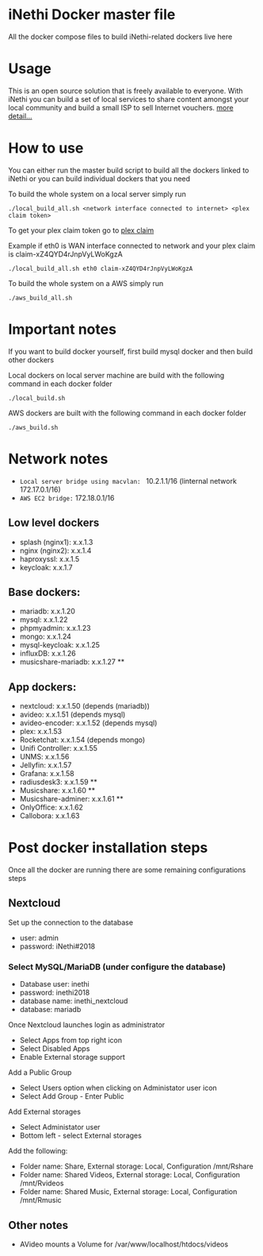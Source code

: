 # iNethi Docker master file

All the docker compose files to build iNethi-related dockers live here

# Usage
This is an open source solution that is freely available to everyone. With iNethi you can build a set of local services to share content amongst your local community and build a small ISP to sell Internet vouchers. [more detail...](https://inethi.net)

# How to use

You can either run the master build script to build all the dockers linked to iNethi or you can build individual dockers that you need

To build the whole system on a local server simply run
```
./local_build_all.sh <network interface connected to internet> <plex claim token>
```
To get your plex claim token go to [plex claim](https://www.plex.tv/claim/) 

Example if eth0 is WAN interface connected to network and your plex claim is claim-xZ4QYD4rJnpVyLWoKgzA
```
./local_build_all.sh eth0 claim-xZ4QYD4rJnpVyLWoKgzA
```

To build the whole system on a AWS simply run
```
./aws_build_all.sh
```

# Important notes

If you want to build docker yourself, first build mysql docker and then build other dockers

Local dockers on local server machine are build with the following command in each docker folder

```
./local_build.sh
```

AWS dockers are built with the following command in each docker folder

```
./aws_build.sh
```

# Network notes

- `Local server bridge using macvlan: ` 10.2.1.1/16 (linternal network 172.17.0.1/16)
- `AWS EC2 bridge:` 172.18.0.1/16

## Low level dockers
- splash (nginx1): x.x.1.3
- nginx (nginx2): x.x.1.4
- haproxyssl: x.x.1.5
- keycloak: x.x.1.7

## Base dockers:
- mariadb: x.x.1.20
- mysql: x.x.1.22
- phpmyadmin: x.x.1.23
- mongo: x.x.1.24
- mysql-keycloak: x.x.1.25
- influxDB: x.x.1.26
- musicshare-mariadb: x.x.1.27 **


## App dockers:
- nextcloud: x.x.1.50 (depends (mariadb))
- avideo: x.x.1.51 (depends mysql)
- avideo-encoder: x.x.1.52 (depends mysql)
- plex: x.x.1.53 
- Rocketchat: x.x.1.54 (depends mongo)
- Unifi Controller: x.x.1.55
- UNMS: x.x.1.56
- Jellyfin: x.x.1.57
- Grafana: x.x.1.58
- radiusdesk3: x.x.1.59 **
- Musicshare: x.x.1.60 **
- Musicshare-adminer: x.x.1.61 **
- OnlyOffice: x.x.1.62
- Callobora: x.x.1.63

# Post docker installation steps

Once all the docker are running there are some remaining configurations steps

## Nextcloud

Set up the connection to the database

- user: admin
- password: iNethi#2018

### Select MySQL/MariaDB (under configure the database)
- Database user: inethi
- password: inethi2018
- database name: inethi_nextcloud
- database: mariadb

Once Nextcloud launches login as administrator

- Select Apps from top right icon
- Select Disabled Apps
- Enable External storage support

Add a Public Group

- Select Users option when clicking on Administator user icon
- Select Add Group - Enter Public

Add External storages

- Select Administator user
- Bottom left - select External storages

Add the following: 
- Folder name: Share, External storage: Local, Configuration /mnt/Rshare
- Folder name: Shared Videos, External storage: Local, Configuration /mnt/Rvideos
- Folder name: Shared Music, External storage: Local, Configuration /mnt/Rmusic 


## Other notes 

- AVideo mounts a Volume for /var/www/localhost/htdocs/videos
